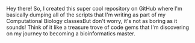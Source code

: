 Hey there! So, I created this super cool repository on GitHub where I'm basically dumping all of the scripts that I'm writing as part of my Computational Biology classesBut don't worry, it's not as boring as it sounds! Think of it like a treasure trove of code gems that I'm discovering on my journey to becoming a bioinformatics master.
